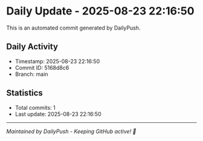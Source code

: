 # Daily Update - 2025-08-23 22:16:50

This is an automated commit generated by DailyPush.

## Daily Activity
- Timestamp: 2025-08-23 22:16:50
- Commit ID: 5168d8c6
- Branch: main

## Statistics
- Total commits: 1
- Last update: 2025-08-23 22:16:50

---
*Maintained by DailyPush - Keeping GitHub active! 🚀*
